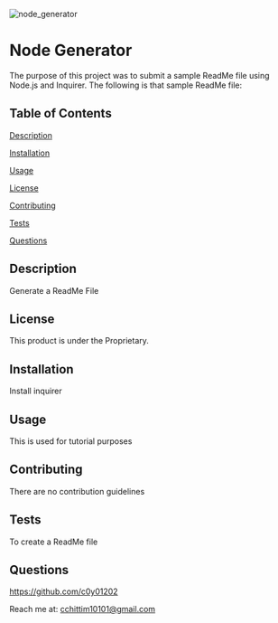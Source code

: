 ![node_generator](https://user-images.githubusercontent.com/97765679/161163503-11925bd6-4118-4d48-9b8a-c7c710f97a77.png)
# Node Generator

The purpose of this project was to submit a sample ReadMe file using Node.js and Inquirer. The following is that sample ReadMe file:

## Table of Contents

[Description](#description)

[Installation](#installation)

[Usage](#usage)

[License](#license)

[Contributing](#contributing)

[Tests](#tests)

[Questions](#questions)

## Description

Generate a ReadMe File

## License

This product is under the Proprietary.

## Installation

Install inquirer

## Usage

This is used for tutorial purposes

## Contributing

There are no contribution guidelines

## Tests

To create a ReadMe file

## Questions

https://github.com/c0y01202

Reach me at: cchittim10101@gmail.com
